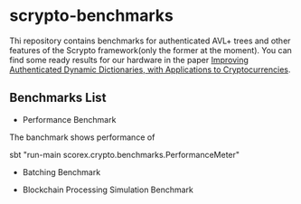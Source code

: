 # scrypto-benchmarks

Thi repository contains benchmarks for authenticated AVL+ trees and other features of the Scrypto framework(only the former at the moment).
You can find some ready results for our hardware in the paper [Improving Authenticated Dynamic Dictionaries, with Applications to Cryptocurrencies](https://eprint.iacr.org/2016/994).

## Benchmarks List

* Performance Benchmark

The banchmark shows performance of  

sbt "run-main scorex.crypto.benchmarks.PerformanceMeter"

* Batching Benchmark



* Blockchain Processing Simulation Benchmark




